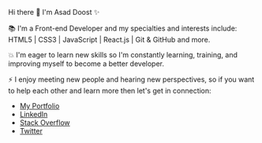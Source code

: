 Hi there 👋 I'm Asad Doost ✨

📚 I'm a Front-end Developer and my specialties and interests include:
   HTML5 | CSS3 | JavaScript | React.js | Git & GitHub and more.

💥 I'm eager to learn new skills so I'm constantly learning, training, and improving myself to become a better developer.

⚡ I enjoy meeting new people and hearing new perspectives, so if you want to help each other and learn more then let's get in connection:
- [My Portfolio](https://asaddoost.github.io/My-portfolio/)
- [LinkedIn](https://www.linkedin.com/in/asaddoost/)
- [Stack Overflow](https://stackoverflow.com/users/13136453/asad-doost?tab=profile)
- [Twitter](https://twitter.com/asad_doost)
